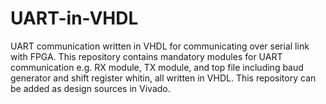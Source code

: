 # UART-in-VHDL
UART communication written in VHDL for communicating over serial link with FPGA. This repository contains mandatory modules for UART communication e.g. RX module, TX module, and top file including baud generator and shift register whitin, all written in VHDL. This repository can be added as design sources in Vivado.
